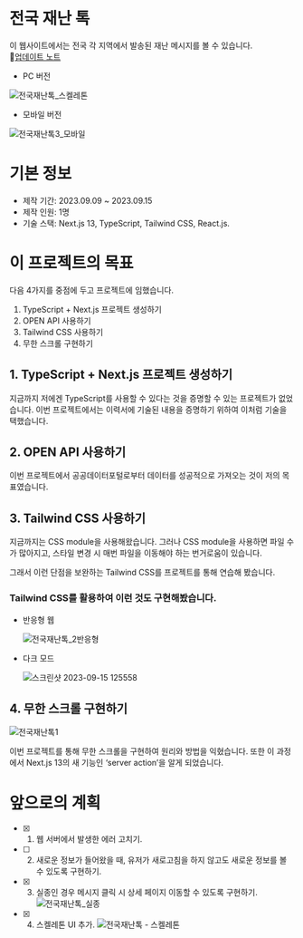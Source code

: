 # 전국 재난 톡
이 웹사이트에서는 전국 각 지역에서 발송된 재난 메시지를 볼 수 있습니다.  
🔗[업데이트 노트](https://robinyoondev.notion.site/8a0f10e1f24a4bd2aaf423083c498d08?v=225b7ff0a5dd4f80b4300165fcec80de&pvs=4)

- PC 버전
  
![전국재난톡_스켈레톤](https://github.com/robinyoon-dev/disaster-msg-project/assets/107087958/14c4c391-c0ff-478a-a7c4-26d63b121e1e)


- 모바일 버전
  
![전국재난톡3_모바일](https://github.com/robinyoon-dev/disaster-msg-project/assets/107087958/4f5ff6e1-9134-46b5-821e-b3277e3604b2)


# 기본 정보
- 제작 기간: 2023.09.09 ~ 2023.09.15
- 제작 인원: 1명
- 기술 스택: Next.js 13, TypeScript, Tailwind CSS, React.js.

# 이 프로젝트의 목표

다음 4가지를 중점에 두고 프로젝트에 임했습니다.

1. TypeScript + Next.js 프로젝트 생성하기
2. OPEN API 사용하기
3. Tailwind CSS 사용하기
4. 무한 스크롤 구현하기

## 1. TypeScript + Next.js 프로젝트 생성하기

지금까지 저에겐 TypeScript를 사용할 수 있다는 것을 증명할 수 있는 프로젝트가 없었습니다. 이번 프로젝트에서는 이력서에 기술된 내용을 증명하기 위하여 이처럼 기술을 택했습니다.

## 2. OPEN API 사용하기

이번 프로젝트에서 공공데이터포털로부터 데이터를 성공적으로 가져오는 것이 저의 목표였습니다.


## 3. Tailwind CSS 사용하기

지금까지는 CSS module을 사용해왔습니다.  그러나 CSS module을 사용하면 파일 수가 많아지고, 스타일 변경 시 매번 파일을 이동해야 하는 번거로움이 있습니다.

그래서 이런 단점을 보완하는 Tailwind CSS를 프로젝트를 통해 연습해 봤습니다.

### Tailwind CSS를 활용하여 이런 것도 구현해봤습니다.

- 반응형 웹
  
  ![전국재난톡_2반응형](https://github.com/robinyoon-dev/disaster-msg-project/assets/107087958/12dc2af5-c919-414e-abb0-54f26e5e3f05)

- 다크 모드
  
  ![스크린샷 2023-09-15 125558](https://github.com/robinyoon-dev/disaster-msg-project/assets/107087958/36ce260f-b603-4485-8694-a97e50ae4f0a)

## 4. 무한 스크롤 구현하기
![전국재난톡1](https://github.com/robinyoon-dev/disaster-msg-project/assets/107087958/8d8f34e4-bcb0-4fc9-9386-f54007108152)

이번 프로젝트를 통해 무한 스크롤을 구현하여 원리와 방법을 익혔습니다.
또한 이 과정에서 Next.js 13의 새 기능인 ‘server action’을 알게 되었습니다.

# 앞으로의 계획

- [x] 1. 웹 서버에서 발생한 에러 고치기.
- [ ] 2. 새로운 정보가 들어왔을 때, 유저가 새로고침을 하지 않고도 새로운 정보를 볼 수 있도록 구현하기.
- [x] 3. 실종인 경우 메시지 클릭 시 상세 페이지 이동할 수 있도록 구현하기.
      ![전국재난톡_실종](https://github.com/robinyoon-dev/disaster-msg-project/assets/107087958/8c9f7d4a-f79c-4469-b994-f79ce2d519ad)

- [x] 4. 스켈레톤 UI 추가.
![전국재난톡 - 스켈레톤](https://github.com/robinyoon-dev/disaster-msg-project/assets/107087958/8ffe2aab-49ca-4358-8e5d-6a54ba585a32)

